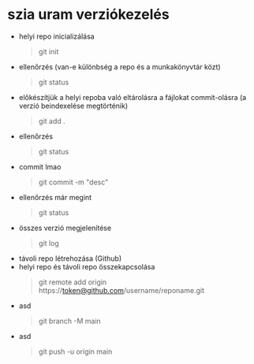# **szia uram verziókezelés**
- helyi repo inicializálása
	> git init
- ellenőrzés (van-e különbség a repo és a munkakönyvtár közt)
	> git status
- előkészítjük a helyi repoba való eltárolásra a fájlokat commit-olásra (a verzió beindexelése megtörténik)
	> git add .
- ellenőrzés
	> git status
- commit lmao
	> git commit -m "desc"
- ellenőrzés már megint
	> git status
- összes verzió megjelenítése
	> git log
- távoli repo létrehozása (Github)
- helyi repo és távoli repo összekapcsolása
	> git remote add origin https://token@github.com/username/reponame.git
- asd
	> git branch -M main
- asd
	> git push -u origin main